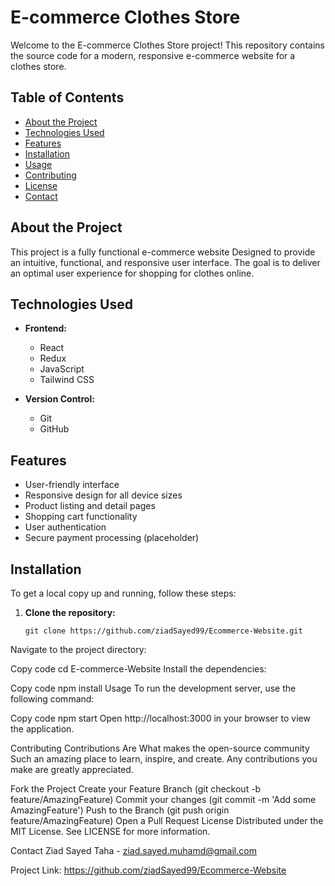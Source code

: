 # E-commerce Clothes Store

Welcome to the E-commerce Clothes Store project! This repository contains the source code for a modern, responsive e-commerce website for a clothes store.

## Table of Contents

- [About the Project](#about-the-project)
- [Technologies Used](#technologies-used)
- [Features](#features)
- [Installation](#installation)
- [Usage](#usage)
- [Contributing](#contributing)
- [License](#license)
- [Contact](#contact)

## About the Project

This project is a fully functional e-commerce website Designed to provide an intuitive, functional, and responsive user interface. The goal is to deliver an optimal user experience for shopping for clothes online.

## Technologies Used

- **Frontend:**
  - React
  - Redux
  - JavaScript
  - Tailwind CSS

- **Version Control:**
  - Git
  - GitHub

## Features

- User-friendly interface
- Responsive design for all device sizes
- Product listing and detail pages
- Shopping cart functionality
- User authentication
- Secure payment processing (placeholder)

## Installation

To get a local copy up and running, follow these steps:

1. **Clone the repository:**

   ```
   git clone https://github.com/ziadSayed99/Ecommerce-Website.git
Navigate to the project directory:


Copy code
cd E-commerce-Website
Install the dependencies:


Copy code
npm install
Usage
To run the development server, use the following command:


Copy code
npm start
Open http://localhost:3000 in your browser to view the application.

Contributing
Contributions Are What makes the open-source community Such an amazing place to learn, inspire, and create. Any contributions you make are greatly appreciated.

Fork the Project
Create your Feature Branch (git checkout -b feature/AmazingFeature)
Commit your changes (git commit -m 'Add some AmazingFeature')
Push to the Branch (git push origin feature/AmazingFeature)
Open a Pull Request
License
Distributed under the MIT License. See LICENSE for more information.

Contact
Ziad Sayed Taha - ziad.sayed.muhamd@gmail.com

Project Link: https://github.com/ziadSayed99/Ecommerce-Website
